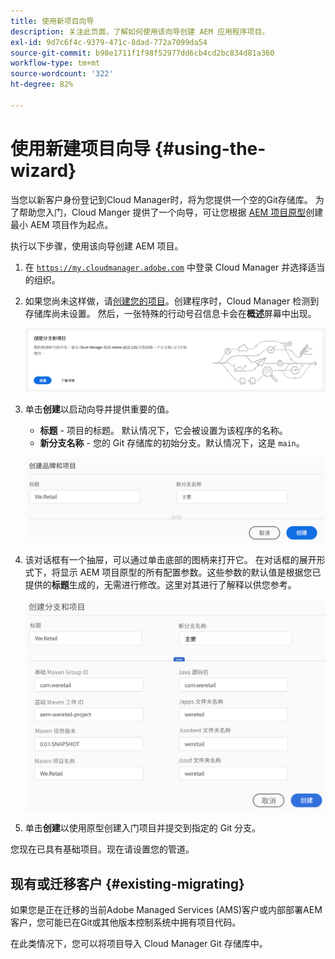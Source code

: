 ```yaml
---
title: 使用新项目向导
description: 关注此页面，了解如何使用该向导创建 AEM 应用程序项目。
exl-id: 9d7c6f4c-9379-471c-8dad-772a7099da54
source-git-commit: b98e1711f1f98f52977dd6cb4cd2bc834d81a360
workflow-type: tm+mt
source-wordcount: '322'
ht-degree: 82%

---
```



# 使用新建项目向导 {#using-the-wizard}

当您以新客户身份登记到Cloud Manager时，将为您提供一个空的Git存储库。 为了帮助您入门，Cloud Manger 提供了一个向导，可让您根据 [AEM 项目原型](https://github.com/adobe/aem-project-archetype)创建最小 AEM 项目作为起点。

执行以下步骤，使用该向导创建 AEM 项目。

1. 在 [`https://my.cloudmanager.adobe.com`](https://my.cloudmanager.adobe.com) 中登录 Cloud Manager 并选择适当的组织。

1. 如果您尚未这样做，请[创建您的项目](program-setup.md)。创建程序时，Cloud Manager 检测到存储库尚未设置。 然后，一张特殊的行动号召信息卡会在&#x200B;**概述**&#x200B;屏幕中出现。

   ![创建项目 CTA](/help/assets/image2018-10-3_14-29-44.png)

1. 单击&#x200B;**创建**&#x200B;以启动向导并提供重要的值。

   * **标题** - 项目的标题。 默认情况下，它会被设置为该程序的名称。
   * **新分支名称** - 您的 Git 存储库的初始分支。默认情况下，这是 `main`。

   ![项目值](/help/assets/screen_shot_2018-10-08at55825am.png)

1. 该对话框有一个抽屉，可以通过单击底部的图柄来打开它。 在对话框的展开形式下，将显示 AEM 项目原型的所有配置参数。这些参数的默认值是根据您已提供的&#x200B;**标题**&#x200B;生成的，无需进行修改。这里对其进行了解释以供您参考。

   ![详细的原型参数](/help/assets/screen_shot_2018-10-08at60032am.png)

1. 单击&#x200B;**创建**&#x200B;以使用原型创建入门项目并提交到指定的 Git 分支。

您现在已具有基础项目。现在请设置您的管道。

## 现有或迁移客户 {#existing-migrating}

如果您是正在迁移的当前Adobe Managed Services (AMS)客户或内部部署AEM客户，您可能已在Git或其他版本控制系统中拥有项目代码。

在此类情况下，您可以将项目导入 Cloud Manager Git 存储库中。
